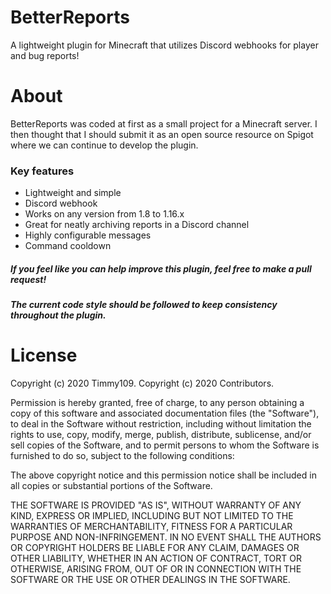 # BetterReports
A lightweight plugin for Minecraft that utilizes Discord webhooks for player and bug reports!

# About
BetterReports was coded at first as a small project for a Minecraft server. I then thought
that I should submit it as an open source resource on Spigot where we can continue to develop
the plugin.

### Key features
* Lightweight and simple
* Discord webhook
* Works on any version from 1.8 to 1.16.x
* Great for neatly archiving reports in a Discord channel
* Highly configurable messages
* Command cooldown

##### If you feel like you can help improve this plugin, feel free to make a pull request!
##### The current code style should be followed to keep consistency throughout the plugin.

# License
Copyright (c) 2020 Timmy109.
Copyright (c) 2020 Contributors.

Permission is hereby granted, free of charge, to any person obtaining a copy
of this software and associated documentation files (the "Software"), to deal
in the Software without restriction, including without limitation the rights
to use, copy, modify, merge, publish, distribute, sublicense, and/or sell
copies of the Software, and to permit persons to whom the Software is
furnished to do so, subject to the following conditions:

The above copyright notice and this permission notice shall be included in all
copies or substantial portions of the Software.

THE SOFTWARE IS PROVIDED "AS IS", WITHOUT WARRANTY OF ANY KIND, EXPRESS OR
IMPLIED, INCLUDING BUT NOT LIMITED TO THE WARRANTIES OF MERCHANTABILITY,
FITNESS FOR A PARTICULAR PURPOSE AND NON-INFRINGEMENT. IN NO EVENT SHALL THE
AUTHORS OR COPYRIGHT HOLDERS BE LIABLE FOR ANY CLAIM, DAMAGES OR OTHER
LIABILITY, WHETHER IN AN ACTION OF CONTRACT, TORT OR OTHERWISE, ARISING FROM,
OUT OF OR IN CONNECTION WITH THE SOFTWARE OR THE USE OR OTHER DEALINGS IN THE
SOFTWARE.
